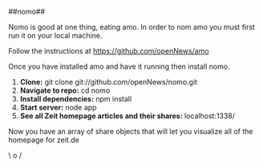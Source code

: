 ##nomo##

Nomo is good at one thing, eating amo. In order to nom amo you must first run it on your local machine.

Follow the instructions at https://github.com/openNews/amo

Once you have installed amo and have it running then install nomo.

 1. **Clone:** git clone git://github.com/openNews/nomo.git
 2. **Navigate to repo:** cd nomo
 3. **Install dependencies:** npm install
 4. **Start server:** node app
 5. **See all Zeit homepage articles and their shares:** localhost:1338/

Now you have an array of share objects that will let you visualize all of the homepage for zeit.de

\ o /